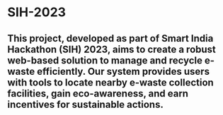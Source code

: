 # SIH-2023
## This project, developed as part of Smart India Hackathon (SIH) 2023, aims to create a robust web-based solution to manage and recycle e-waste efficiently. Our system provides users with tools to locate nearby e-waste collection facilities, gain eco-awareness, and earn incentives for sustainable actions.
